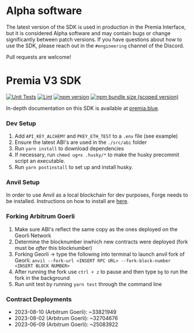 # Alpha software

The latest version of the SDK is used in production in the Premia Interface,
but it is considered Alpha software and may contain bugs or change significantly between patch versions.
If you have questions about how to use the SDK, please reach out in the `#engineering` channel of the Discord.

Pull requests are welcome!

# Premia V3 SDK

[![Unit Tests](https://github.com/Premian-Labs/premia-v3-sdk/workflows/Unit%20Tests/badge.svg)](https://github.com/Premian-Labs/premia-v3-sdk/actions?query=workflow%3A%22Unit+Tests%22)
[![Lint](https://github.com/Premian_Labs/premia-v3-sdk/workflows/Lint/badge.svg)](https://github.com/Premian_Labs/premia-v3-sdk/actions?query=workflow%3ALint)
[![npm version](https://img.shields.io/npm/v/@premia/v3-sdk/latest.svg)](https://www.npmjs.com/package/@premia/v3-sdk/v/latest)
[![npm bundle size (scoped version)](https://img.shields.io/bundlephobia/minzip/@premia/v3-sdk/latest.svg)](https://bundlephobia.com/result?p=@premia/v3-sdk@latest)

In-depth documentation on this SDK is available at [premia.blue](https://docs.premia.blue/).

### Dev Setup

1. Add `API_KEY_ALCHEMY` and `PKEY_ETH_TEST` to a `.env` file (see example)
2. Ensure the latest ABI's are used in the `./src/abi` folder
3. Run `yarn install` to download dependencies
4. If necessary, run `chmod ug+x .husky/*` to make the husky precommit script an executable.
6. Run `yarn postinstall` to set up and install husky.

### Anvil Setup

In order to use Anvil as a local blockchain for dev purposes, Forge needs to be installed. Instructions on how to install are [here](https://mirror.xyz/crisgarner.eth/BhQzl33tthkJJ3Oh2ehAD_2FXGGlMupKlrUUcDk0ALA).

### Forking Arbitrum Goerli

1. Make sure ABI's reflect the same copy as the ones deployed on the Georli Network
2. Determine the blocknumber inwhich new contracts were deployed (fork must be _after_ this blocknumber)
3. Forking Georli -> type the following into terminal to launch anvil fork of Georli: `anvil --fork-url <INSERT RPC URL> --fork-block-number <INSERT BLOCK NUMBER>`
4. After running the fork use `ctrl + z` to pause and then type `bg` to run the fork in the background
5. Run unit test by running `yarn test` through the command line

### Contract Deployments

- 2023-08-10 (Arbitrum Goerli): ~33821949
- 2023-08-02 (Arbitrum Goerli): ~32704676
- 2023-06-09 (Arbitrum Goerli): ~25083922
